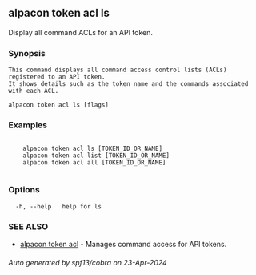 ## alpacon token acl ls

Display all command ACLs for an API token.

### Synopsis


	This command displays all command access control lists (ACLs) registered to an API token. 
	It shows details such as the token name and the commands associated with each ACL.
	

```
alpacon token acl ls [flags]
```

### Examples

```

	alpacon token acl ls [TOKEN_ID_OR_NAME] 
	alpacon token acl list [TOKEN_ID_OR_NAME]
	alpacon token acl all [TOKEN_ID_OR_NAME]  
	
```

### Options

```
  -h, --help   help for ls
```

### SEE ALSO

* [alpacon token acl](alpacon_token_acl.md)	 - Manages command access for API tokens.

###### Auto generated by spf13/cobra on 23-Apr-2024
